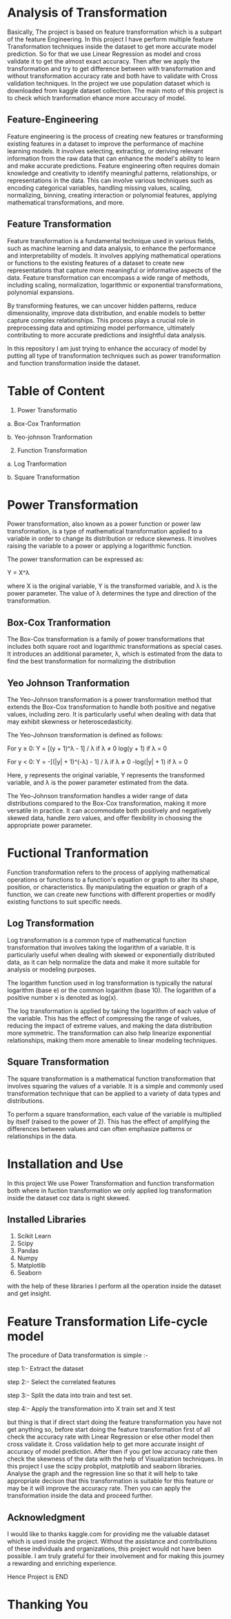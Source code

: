 # Analysis of Transformation
Basically, The project is based on feature transformation which is a subpart of the feature Engineering. In this project I have perform multiple feature Transformation techniques inside the dataset to get more accurate model prediction. So for that we use Linear Regression as model and cross validate it to get the almost exact accuracy. Then after we apply the transformation and try to get difference between with transformation and without transformation accuracy rate and both have to validate with Cross validation techniques. In the project we use population dataset which is downloaded from kaggle dataset collection. The main moto of this project is to check which tranformation ehance more accuracy of model.

## Feature-Engineering
Feature engineering is the process of creating new features or transforming existing features in a dataset to improve the performance of machine learning models. It involves selecting, extracting, or deriving relevant information from the raw data that can enhance the model's ability to learn and make accurate predictions. Feature engineering often requires domain knowledge and creativity to identify meaningful patterns, relationships, or representations in the data. This can involve various techniques such as encoding categorical variables, handling missing values, scaling, normalizing, binning, creating interaction or polynomial features, applying mathematical transformations, and more.

## Feature Transformation
Feature transformation is a fundamental technique used in various fields, such as machine learning and data analysis, to enhance the performance and interpretability of models. It involves applying mathematical operations or functions to the existing features of a dataset to create new representations that capture more meaningful or informative aspects of the data. Feature transformation can encompass a wide range of methods, including scaling, normalization, logarithmic or exponential transformations, polynomial expansions.

By transforming features, we can uncover hidden patterns, reduce dimensionality, improve data distribution, and enable models to better capture complex relationships. This process plays a crucial role in preprocessing data and optimizing model performance, ultimately contributing to more accurate predictions and insightful data analysis.

In this repository I am just trying to enhance the accuracy of model by putting all type of transformation techniques such as power transformation and function transformation inside the dataset.

# Table of Content
1. Power Transformatio

  a. Box-Cox Tranformation

  b. Yeo-johnson Tranformation

2. Function Transformation

  a. Log Tranformation

  b. Square Transformation

# Power Transformation
Power transformation, also known as a power function or power law transformation, is a type of mathematical transformation applied to a variable in order to change its distribution or reduce skewness. It involves raising the variable to a power or applying a logarithmic function.

The power transformation can be expressed as:

Y = X^λ

where X is the original variable, Y is the transformed variable, and λ is the power parameter. The value of λ determines the type and direction of the transformation.

## Box-Cox Tranformation
The Box-Cox transformation is a family of power transformations that includes both square root and logarithmic transformations as special cases. It introduces an additional parameter, λ, which is estimated from the data to find the best transformation for normalizing the distribution

## Yeo Johnson Tranformation
The Yeo-Johnson transformation is a power transformation method that extends the Box-Cox transformation to handle both positive and negative values, including zero. It is particularly useful when dealing with data that may exhibit skewness or heteroscedasticity.

The Yeo-Johnson transformation is defined as follows:

For y ≥ 0:
Y = [(y + 1)^λ - 1] / λ if λ ≠ 0
log(y + 1) if λ = 0

For y < 0:
Y = -[(|y| + 1)^(-λ) - 1] / λ if λ ≠ 0
-log(|y| + 1) if λ = 0

Here, y represents the original variable, Y represents the transformed variable, and λ is the power parameter estimated from the data.

The Yeo-Johnson transformation handles a wider range of data distributions compared to the Box-Cox transformation, making it more versatile in practice. It can accommodate both positively and negatively skewed data, handle zero values, and offer flexibility in choosing the appropriate power parameter. 

# Fuctional Tranformation
Function transformation refers to the process of applying mathematical operations or functions to a function's equation or graph to alter its shape, position, or characteristics. By manipulating the equation or graph of a function, we can create new functions with different properties or modify existing functions to suit specific needs.

## Log Transformation
Log transformation is a common type of mathematical function transformation that involves taking the logarithm of a variable. It is particularly useful when dealing with skewed or exponentially distributed data, as it can help normalize the data and make it more suitable for analysis or modeling purposes.

The logarithm function used in log transformation is typically the natural logarithm (base e) or the common logarithm (base 10). The logarithm of a positive number x is denoted as log(x).

The log transformation is applied by taking the logarithm of each value of the variable. This has the effect of compressing the range of values, reducing the impact of extreme values, and making the data distribution more symmetric. The transformation can also help linearize exponential relationships, making them more amenable to linear modeling techniques.

## Square Transformation
The square transformation is a mathematical function transformation that involves squaring the values of a variable. It is a simple and commonly used transformation technique that can be applied to a variety of data types and distributions.

To perform a square transformation, each value of the variable is multiplied by itself (raised to the power of 2). This has the effect of amplifying the differences between values and can often emphasize patterns or relationships in the data.

# Installation and Use
In this project We use Power Transformation and function transformation both where in fuction transformation we only applied log transformation inside the dataset coz data is right skewed.

## Installed Libraries

1. Scikit Learn
2. Scipy
3. Pandas
4. Numpy
5. Matplotlib
6. Seaborn

with the help of these libraries I perform all the operation inside the dataset and get insight.

# Feature Transformation Life-cycle model
The procedure of Data transformation is simple :-

step 1:- Extract the dataset

step 2:- Select the correlated features

step 3:- Split the data into train and test set.

step 4:- Apply the transformation into X train set and X test 

but thing is that if direct start doing the feature transformation you have not get anything so, before start doing the feature transformation first of all check the accuracy rate with Linear Regression or else other model then cross validate it. Cross validation help to get more accurate insight of accuracy of model prediction. After then if you get low accuracy rate then check the skewness of the data with the help of Visualization techniques. In this project I use the scipy probplot, matplotlib and seaborn libraries.
Analyse the graph and the regression line so that it will help to take appropriate decison that this transformation is suitable for this feature or may be it will improve the accuracy rate. Then you can apply the transformation inside the data and proceed further.

## Acknowledgment
I would like to thanks kaggle.com for providing me the valuable dataset which is used inside the project. Without the assistance and contributions of these individuals and organizations, this project would not have been possible. I am truly grateful for their involvement and for making this journey a rewarding and enriching experience.

Hence Project is END

# Thanking You
